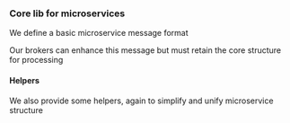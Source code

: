 ### Core lib for microservices

We define a basic microservice message format



Our brokers can enhance this message but must retain the core structure for processing

#### Helpers

We also provide some helpers, again to simplify and unify microservice structure

